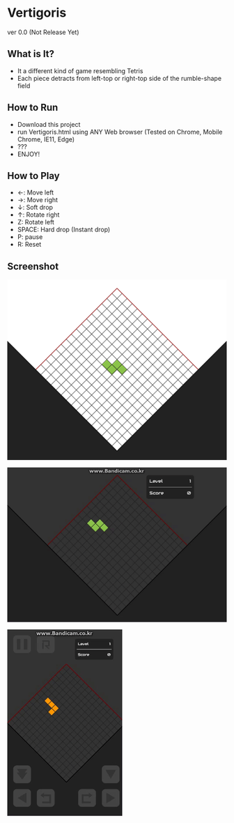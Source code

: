 # Vertigoris
ver 0.0 (Not Release Yet)

## What is It?
- It a different kind of game resembling Tetris
- Each piece detracts from left-top or right-top side of the rumble-shape field

## How to Run
- Download this project
- run Vertigoris.html using ANY Web browser
(Tested on Chrome, Mobile Chrome, IE11, Edge)
- ???
- ENJOY!

## How to Play
- ←: Move left
- →: Move right
- ↓: Soft drop
- ↑: Rotate right
- Z: Rotate left
- SPACE: Hard drop (Instant drop)
- P: pause
- R: Reset

## Screenshot

![Vertigoris_ScreenShot1](./Screenshot/Vertigoris1.png)

![Vertigoris_ScreenShot2](./Screenshot/Vertigoris2.gif)

![Vertigoris_ScreenShot3](./Screenshot/Vertigoris3.gif)
